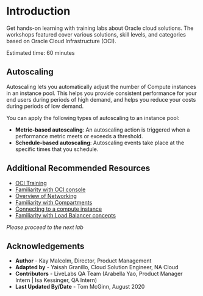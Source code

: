 # Introduction

Get hands-on learning with training labs about Oracle cloud solutions. The workshops featured cover various solutions, skill levels, and categories based on Oracle Cloud Infrastructure (OCI).

Estimated time: 60 minutes

## Autoscaling

Autoscaling lets you automatically adjust the number of Compute instances in an instance pool. This helps you provide consistent performance for your end users during periods of high demand, and helps you reduce your costs during periods of low demand.

You can apply the following types of autoscaling to an instance pool:

* **Metric-based autoscaling**: An autoscaling action is triggered when a performance metric meets or exceeds a threshold.
* **Schedule-based autoscaling**: Autoscaling events take place at the specific times that you schedule.

## Additional Recommended Resources

* [OCI Training](https://cloud.oracle.com/en_US/iaas/training)
* [Familiarity with OCI console](https://docs.us-phoenix-1.oraclecloud.com/Content/GSG/Concepts/console.htm)
* [Overview of Networking](https://docs.us-phoenix-1.oraclecloud.com/Content/Network/Concepts/overview.htm)
* [Familiarity with Compartments](https://docs.us-phoenix-1.oraclecloud.com/Content/GSG/Concepts/concepts.htm)
* [Connecting to a compute instance](https://docs.us-phoenix-1.oraclecloud.com/Content/Compute/Tasks/accessinginstance.htm)
* [Familiarity with Load Balancer concepts](https://docs.cloud.oracle.com/iaas/Content/Balance/Concepts/balanceoverview.htm)

*Please proceed to the next lab*

## Acknowledgements

- **Author** - Kay Malcolm, Director, Product Management
- **Adapted by** -  Yaisah Granillo, Cloud Solution Engineer, NA Cloud
- **Contributors** - LiveLabs QA Team (Arabella Yao, Product Manager Intern | Isa Kessinger, QA Intern)
- **Last Updated By/Date** - Tom McGinn, August 2020


